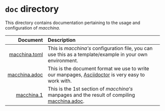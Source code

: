 # `doc` directory

This directory contains documentation pertaining to the usage and configuration of _macchina_.

|                       Document | Description                                                                                                                  |
| -----------------------------: | :--------------------------------------------------------------------------------------------------------------------------- |
| [macchina.toml](macchina.toml) | This is _macchina's_ configuration file, you can use this as a template/example in your own environment.                     |
| [macchina.adoc](macchina.adoc) | This is the document format we use to write our manpages, [Asciidoctor](https://asciidoctor.org/) is very easy to work with. |
|       [macchina.1](macchina.1) | This is the 1st section of _macchina's_ manpages and the result of compiling [macchina.adoc](macchina.adoc).                 |
